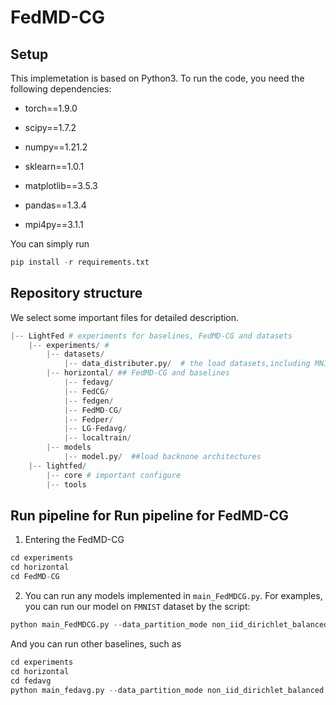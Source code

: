 # FedMD-CG

## Setup

This implemetation is based on Python3. To run the code, you need the following dependencies:

- torch==1.9.0

- scipy==1.7.2

- numpy==1.21.2

- sklearn==1.0.1

- matplotlib==3.5.3

- pandas==1.3.4

- mpi4py==3.1.1

You can simply run 

```python
pip install -r requirements.txt
```

## Repository structure
We select some important files for detailed description.

```python
|-- LightFed # experiments for baselines, FedMD-CG and datasets
    |-- experiments/ #
        |-- datasets/ 
            |-- data_distributer.py/  # the load datasets,including MNIST, EMNIST, FMNSIT and CIFAR-10
        |-- horizontal/ ## FedMD-CG and baselines
            |-- fedavg/
            |-- FedCG/
            |-- fedgen/
            |-- FedMD-CG/
            |-- Fedper/
            |-- LG-Fedavg/
            |-- localtrain/
        |-- models
            |-- model.py/  ##load backnone architectures
    |-- lightfed/  
        |-- core # important configure
        |-- tools
```

## Run pipeline for Run pipeline for FedMD-CG
1. Entering the FedMD-CG
```python
cd experiments
cd horizontal
cd FedMD-CG
```

2. You can run any models implemented in `main_FedMDCG.py`. For examples, you can run our model on `FMNIST` dataset by the script:
```python
python main_FedMDCG.py --data_partition_mode non_iid_dirichlet_balanced --non_iid_alpha 10 --client_num 10 --seed 0 --model_type Lenet --data_set FMNIST
```
And you can run other baselines, such as 
```python
cd experiments
cd horizontal
cd fedavg
python main_fedavg.py --data_partition_mode non_iid_dirichlet_balanced --non_iid_alpha 10 --client_num 10 --seed 0 --model_type Lenet --data_set FMNIST
```


